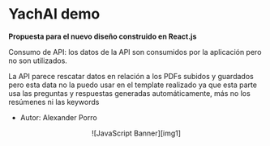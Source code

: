 # YachAI demo

**Propuesta para el nuevo diseño construido en React.js**


Consumo de API: los datos de la API son consumidos por la aplicación pero no son utilizados.
 
La API parece rescatar datos en relación a los PDFs subidos y guardados pero esta data no la puedo usar en el template realizado ya que esta parte usa las preguntas y respuestas generadas automáticamente, más no los resúmenes ni las keywords

- Autor: Alexander Porro

<div align="center">
  ![JavaScript Banner][img1]
</div>

<!-- Images -->
[img1]: https://raw.githubusercontent.com/porrodv/Proveedy-Challenge-Frontend-AlexanderPorro/master/public/ss1.png